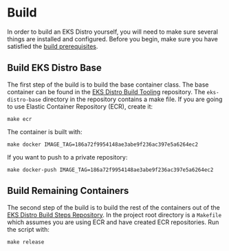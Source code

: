 # Build

In order to build an EKS Distro yourself, you will need to make sure several things
are installed and configured. Before you begin, make sure you have
satisfied the [build prerequisites](build-prerequisites.md).

## Build EKS Distro Base

The first step of the build is to build the base container class. The
base container can be found in the
[EKS Distro Build Tooling](https://github.com/aws/eks-distro-build-tooling) repository.
The `eks-distro-base` directory in the repository contains a make file. If you are
going to use Elastic Container Repository (ECR), create it:

    make ecr

The container is built with:

    make docker IMAGE_TAG=186a72f9954148ae3abe9f236ac397e5a6264ec2

If you want to push to a private repository:

    make docker-push IMAGE_TAG=186a72f9954148ae3abe9f236ac397e5a6264ec2

## Build Remaining Containers

The second step of the build is to build the rest of the containers out
of the [EKS Distro Build Steps Repository](https://github.com/aws/eks-distro).
In the project root directory is a `Makefile` which assumes
you are using ECR and have created ECR repositories. Run the script with:

    make release
